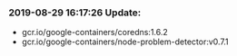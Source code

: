 ### 2019-08-29 16:17:26 Update:

- gcr.io/google-containers/coredns:1.6.2
- gcr.io/google-containers/node-problem-detector:v0.7.1

